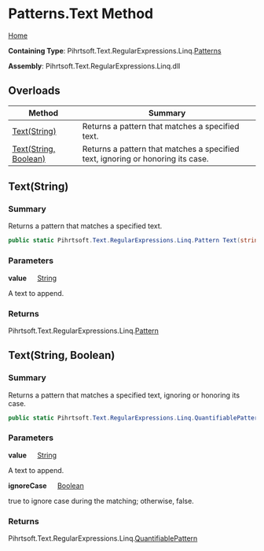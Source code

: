 # Patterns\.Text Method

[Home](../../../../../../README.md)

**Containing Type**: Pihrtsoft\.Text\.RegularExpressions\.Linq\.[Patterns](../README.md)

**Assembly**: Pihrtsoft\.Text\.RegularExpressions\.Linq\.dll

## Overloads

| Method | Summary |
| ------ | ------- |
| [Text(String)](#Pihrtsoft_Text_RegularExpressions_Linq_Patterns_Text_System_String_) | Returns a pattern that matches a specified text\. |
| [Text(String, Boolean)](#Pihrtsoft_Text_RegularExpressions_Linq_Patterns_Text_System_String_System_Boolean_) | Returns a pattern that matches a specified text, ignoring or honoring its case\. |

## Text\(String\) <a name="Pihrtsoft_Text_RegularExpressions_Linq_Patterns_Text_System_String_"></a>

### Summary

Returns a pattern that matches a specified text\.

```csharp
public static Pihrtsoft.Text.RegularExpressions.Linq.Pattern Text(string value)
```

### Parameters

**value** &emsp; [String](https://docs.microsoft.com/en-us/dotnet/api/system.string)

A text to append\.

### Returns

Pihrtsoft\.Text\.RegularExpressions\.Linq\.[Pattern](../../Pattern/README.md)

## Text\(String, Boolean\) <a name="Pihrtsoft_Text_RegularExpressions_Linq_Patterns_Text_System_String_System_Boolean_"></a>

### Summary

Returns a pattern that matches a specified text, ignoring or honoring its case\.

```csharp
public static Pihrtsoft.Text.RegularExpressions.Linq.QuantifiablePattern Text(string value, bool ignoreCase)
```

### Parameters

**value** &emsp; [String](https://docs.microsoft.com/en-us/dotnet/api/system.string)

A text to append\.

**ignoreCase** &emsp; [Boolean](https://docs.microsoft.com/en-us/dotnet/api/system.boolean)

true to ignore case during the matching; otherwise, false\.

### Returns

Pihrtsoft\.Text\.RegularExpressions\.Linq\.[QuantifiablePattern](../../QuantifiablePattern/README.md)

